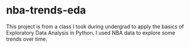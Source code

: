 # nba-trends-eda
This project is from a class I took during undergrad to apply the basics of Exploratory Data Analysis in Python. I used NBA data to explore some trends over time.
